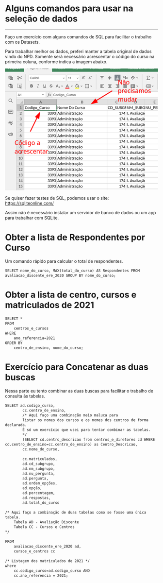# Alguns comandos para usar na seleção de dados
----
Faço um exercício com alguns comandos de SQL para facilitar o trabalho com os Datasets.

Para trabalhar melhor os dados, preferi manter a tabela original de dados vindo do NPD. Somente será necessário acrescentar o código do curso na primeira coluna, conforme indica a imagem abaixo.

![](img/2023-05-01_13-26.png)


Se quiser fazer testes de SQL, podemos usar o site:
https://sqliteonline.com/

Assim não é necessário instalar um servidor de banco de dados ou um app para trabalhar com SQLite. 

# Obter a lista de Respondentes por Curso
Um comando rápido para calcular o total de respondentes. 

```
SELECT nome_do_curso, MAX(total_do_curso) AS Respondentes FROM avaliacao_discente_ere_2020 GROUP BY nome_do_curso;
```

# Obter a lista de centro, cursos e matriculados de 2021


```
SELECT * 
FROM 
    centros_e_cursos 
WHERE 
    ano_referencia=2021 
ORDER BY 
    centro_de_ensino, nome_do_curso;
```

# Exercício para Concatenar as duas buscas
Nessa parte eu tento combinar as duas buscas para facilitar o trabalho de consulta às tabelas. 

```
SELECT ad.codigo_curso, 
		cc.centro_de_ensino,
        /* Aqui faço uma combinação meio maluca para
        listar os nomes dos cursos e os nomes dos centros de forma declarada. 
        É só um exercício que usei para tentar combinar as tabelas.
        */
        (SELECT cd.centro_descricao from centros_e_diretores cd WHERE cd.centro_de_ensino=cc.centro_de_ensino) as Centro_Descricao,
        cc.nome_do_curso, 

        cc.matriculados,
        ad.cd_subgrupo,
        ad.nm_subgrupo,
        ad.nu_pergunta,
        ad.pergunta,
        ad.ordem_opções,
        ad.opção,
        ad.porcentagem,
        ad.respostas,
        ad.total_do_curso
        
/* Aqui faço a combinação de duas tabelas como se fosse uma única tabela.
    Tabela AD - Avaliação Discente
    Tabela CC - Cursos e Centros
*/

FROM 
    avaliacao_discente_ere_2020 ad, 
    cursos_e_centros cc 

/* Listagem dos matriculados de 2021 */
where 
	cc.codigo_curso=ad.codigo_curso AND 
    cc.ano_referencia = 2021;

```